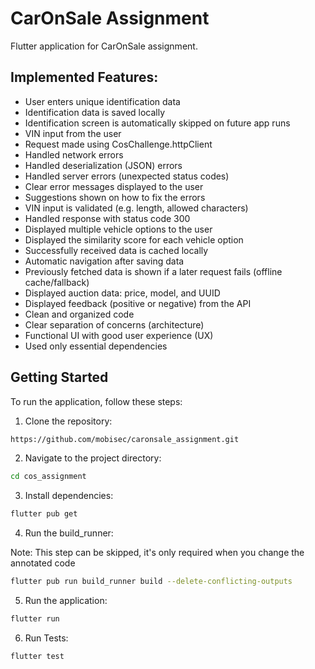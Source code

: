 # CarOnSale Assignment

Flutter application for CarOnSale assignment.

## Implemented Features:

- User enters unique identification data
- Identification data is saved locally
- Identification screen is automatically skipped on future app runs
- VIN input from the user
- Request made using CosChallenge.httpClient
- Handled network errors
- Handled deserialization (JSON) errors
- Handled server errors (unexpected status codes)
- Clear error messages displayed to the user
- Suggestions shown on how to fix the errors
- VIN input is validated (e.g. length, allowed characters)
- Handled response with status code 300
- Displayed multiple vehicle options to the user
- Displayed the similarity score for each vehicle option
- Successfully received data is cached locally
- Automatic navigation after saving data
- Previously fetched data is shown if a later request fails (offline cache/fallback)
- Displayed auction data: price, model, and UUID
- Displayed feedback (positive or negative) from the API
- Clean and organized code
- Clear separation of concerns (architecture)
- Functional UI with good user experience (UX)
- Used only essential dependencies

## Getting Started

To run the application, follow these steps:

1. Clone the repository:
```bash
https://github.com/mobisec/caronsale_assignment.git
```

2. Navigate to the project directory:
```bash
cd cos_assignment
```

3. Install dependencies:
```bash
flutter pub get
```

4. Run the build_runner:

Note: This step can be skipped, it's only required when 
you change the annotated code

```bash
flutter pub run build_runner build --delete-conflicting-outputs
```

5. Run the application:
```bash
flutter run
```
6. Run Tests:
```bash
flutter test
```
